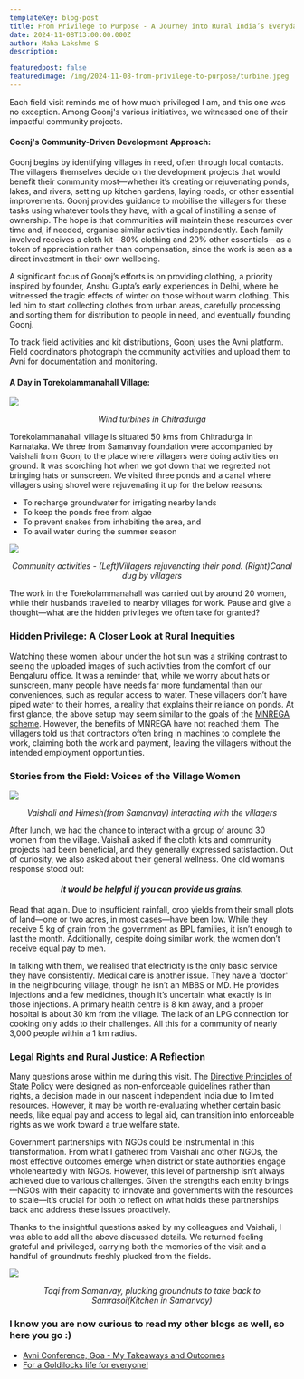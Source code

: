 ```yaml
---
templateKey: blog-post
title: From Privilege to Purpose - A Journey into Rural India’s Everyday Struggles
date: 2024-11-08T13:00:00.000Z
author: Maha Lakshme S
description: 

featuredpost: false
featuredimage: /img/2024-11-08-from-privilege-to-purpose/turbine.jpeg
---
```


Each field visit reminds me of how much privileged I am, and this one was no exception. Among Goonj's various initiatives, we witnessed one of their impactful community projects.

#### Goonj's Community-Driven Development Approach:
Goonj begins by identifying villages in need, often through local contacts. The villagers themselves decide on the development projects that would benefit their community most—whether it’s creating or rejuvenating ponds, lakes, and rivers, setting up kitchen gardens, laying roads, or other essential improvements. Goonj provides guidance to mobilise the villagers for these tasks using whatever tools they have, with a goal of instilling a sense of ownership. The hope is that communities will maintain these resources over time and, if needed, organise similar activities independently. Each family involved receives a cloth kit—80% clothing and 20% other essentials—as a token of appreciation rather than compensation, since the work is seen as a direct investment in their own wellbeing.

A significant focus of Goonj’s efforts is on providing clothing, a priority inspired by founder, Anshu Gupta’s early experiences in Delhi, where he witnessed the tragic effects of winter on those without warm clothing. This led him to start collecting clothes from urban areas, carefully processing and sorting them for distribution to people in need, and eventually founding Goonj.

To track field activities and kit distributions, Goonj uses the Avni platform. Field coordinators photograph the community activities and upload them to Avni for documentation and monitoring.

#### A Day in Torekolammanahall Village:
![](/img/2024-11-08-from-privilege-to-purpose/turbines.png)<p align="center"><i>Wind turbines in Chitradurga</i></p>

Torekolammanahall village is situated 50 kms from Chitradurga in Karnataka. We three from Samanvay foundation were accompanied by Vaishali from Goonj to the place where villagers were doing activities on ground. It was scorching hot when we got down that we regretted not bringing hats or sunscreen. We visited three ponds and a canal where villagers using ​​shovel were rejuvenating it up for the below reasons:
- To recharge groundwater for irrigating nearby lands
- To keep the ponds free from algae
- To prevent snakes from inhabiting the area, and
- To avail water during the summer season

![](/img/2024-11-08-from-privilege-to-purpose/field_work.png)<p align="center"><i>Community activities - (Left)Villagers rejuvenating their pond. (Right)Canal dug by villagers</i></p>

The work in the Torekolammanahall was carried out by around 20 women, while their husbands travelled to nearby villages for work. Pause and give a thought—what are the hidden privileges we often take for granted?

### Hidden Privilege: A Closer Look at Rural Inequities
Watching these women labour under the hot sun was a striking contrast to seeing the uploaded images of such activities from the comfort of our Bengaluru office. It was a reminder that, while we worry about hats or sunscreen, many people have needs far more fundamental than our conveniences, such as regular access to water.
These villagers don’t have piped water to their homes, a reality that explains their reliance on ponds. At first glance, the above setup may seem similar to the goals of the [MNREGA scheme](https://nrega.nic.in/MGNREGA_new/Nrega_home.aspx). However, the benefits of MNREGA have not reached them. The villagers told us that contractors often bring in machines to complete the work, claiming both the work and payment, leaving the villagers without the intended employment opportunities.

### Stories from the Field: Voices of the Village Women

![](/img/2024-11-08-from-privilege-to-purpose/assembly_of_villagers.jpeg)<p align="center"><i>Vaishali and Himesh(from Samanvay) interacting with the villagers</i></p>

After lunch, we had the chance to interact with a group of around 30 women from the village. Vaishali asked if the cloth kits and community projects had been beneficial, and they generally expressed satisfaction. Out of curiosity, we also asked about their general wellness.
One old woman’s response stood out: <h4 align="center"><i> It would be helpful if you can provide us grains.</i></h4>
Read that again. Due to insufficient rainfall, crop yields from their small plots of land—one or two acres, in most cases—have been low. While they receive 5 kg of grain from the government as BPL families, it isn’t enough to last the month. Additionally, despite doing similar work, the women don’t receive equal pay to men.

In talking with them, we realised that electricity is the only basic service they have consistently. Medical care is another issue. They have a 'doctor' in the neighbouring village, though he isn’t an MBBS or MD. He provides injections and a few medicines, though it’s uncertain what exactly is in those injections. A primary health centre is 8 km away, and a proper hospital is about 30 km from the village. The lack of an LPG connection for cooking only adds to their challenges. All this for a community of nearly 3,000 people within a 1 km radius.

### Legal Rights and Rural Justice: A Reflection
Many questions arose within me during this visit. The [Directive Principles of State Policy](https://knowindia.india.gov.in/profile/directive-principles-of-state-policy.php#:~:text=Directive%20Principle%20of%20State%20Policy&text=These%20lay%20down%20that%20the,all%20institutions%20of%20national%20life) were designed as non-enforceable guidelines rather than rights, a decision made in our nascent independent India due to limited resources. However, it may be worth re-evaluating whether certain basic needs, like equal pay and access to legal aid, can transition into enforceable rights as we work toward a true welfare state.

Government partnerships with NGOs could be instrumental in this transformation. From what I gathered from Vaishali and other NGOs, the most effective outcomes emerge when district or state authorities engage wholeheartedly with NGOs. However, this level of partnership isn’t always achieved due to various challenges. Given the strengths each entity brings—NGOs with their capacity to innovate and governments with the resources to scale—it’s crucial for both to reflect on what holds these partnerships back and address these issues proactively.

Thanks to the insightful questions asked by my colleagues and Vaishali, I was able to add all the above discussed details. We returned feeling grateful and privileged, carrying both the memories of the visit and a handful of groundnuts freshly plucked from the fields.

![](/img/2024-11-08-from-privilege-to-purpose/taqi_plucking_groundnuts.png)<p align="center"><i>Taqi from Samanvay, plucking groundnuts to take back to Samrasoi(Kitchen in Samanvay)</i></p>

### I know you are now curious to read my other blogs as well, so here you go :)

* [Avni Conference, Goa - My Takeaways and Outcomes](https://avniproject.org/blog/2023-01-19-avni-conference-goa-takeaways_and_outcomes/)
* [For a Goldilocks life for everyone!](https://avniproject.org/blog/2022-12-08-apf-field-visit/)
